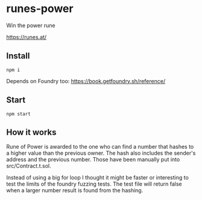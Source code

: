 # runes-power

Win the power rune

https://runes.at/

## Install

```
npm i
```

Depends on Foundry too: https://book.getfoundry.sh/reference/

## Start

```
npm start
```

## How it works

Rune of Power is awarded to the one who can find a number that hashes to a higher value than the previous owner. The hash also includes the sender's address and the previous number. Those have been manually put into src/Contract.t.sol.

Instead of using a big for loop I thought it might be faster or interesting to test the limits of the foundry fuzzing tests. The test file will return false when a larger number result is found from the hashing.
